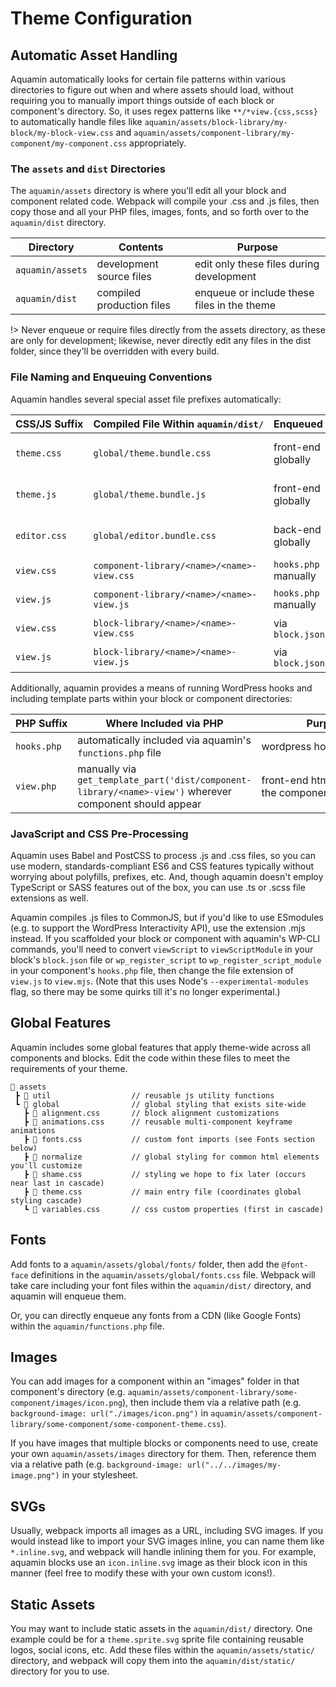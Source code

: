 # Theme Configuration

## Automatic Asset Handling

Aquamin automatically looks for certain file patterns within various directories to figure out when and where assets should load, without requiring you to manually import things outside of each block or component's directory. So, it uses regex patterns like `**/*view.{css,scss}` to automatically handle files like `aquamin/assets/block-library/my-block/my-block-view.css` and `aquamin/assets/component-library/my-component/my-component.css` appropriately.


### The `assets` and `dist` Directories

The `aquamin/assets` directory is where you'll edit all your block and component related code. Webpack will compile your .css and .js files, then copy those and all your PHP files, images, fonts, and so forth over to the `aquamin/dist` directory.

| Directory        | Contents                  | Purpose
| -                | -                         | -
| `aquamin/assets` | development source files  | edit only these files during development
| `aquamin/dist`   | compiled production files | enqueue or include these files in the theme

!> Never enqueue or require files directly from the assets directory, as these are only for development; likewise, never directly edit any files in the dist folder, since they'll be overridden with every build.

### File Naming and Enqueuing Conventions

Aquamin handles several special asset file prefixes automatically:

|  CSS/JS&nbsp;Suffix  | Compiled&nbsp;File&nbsp;Within&nbsp;`aquamin/dist/`  | Enqueued&nbsp;By           | Purpose
|  -              | -                                          | -                     | - 
|  `theme.css`    | `global/theme.bundle.css`                  | front-end globally    | theme-wide styling
|  `theme.js`     | `global/theme.bundle.js`                   | front-end globally    | theme-wide behavior
|  `editor.css`   | `global/editor.bundle.css`                 | back-end globally     | block editor styling
|  `view.css`     | `component-library/<name>/<name>-view.css` | `hooks.php` manually  | component styling
|  `view.js`      | `component-library/<name>/<name>-view.js`  | `hooks.php` manually  | component behavior
|  `view.css`     | `block-library/<name>/<name>-view.css`     | via `block.json`      | block styling
|  `view.js`      | `block-library/<name>/<name>-view.js`      | via `block.json`      | block behavior

Additionally, aquamin provides a means of running WordPress hooks and including template parts within your block or component directories:

|  PHP&nbsp;Suffix  | Where Included via PHP                                                                                    | Purpose
|  -                | -                                                                                                         | -
|  `hooks.php`      | automatically included via aquamin's `functions.php` file                                                 | wordpress&nbsp;hooks&nbsp;and&nbsp;filters
|  `view.php`       | manually via `get_template_part('dist/component-library/<name>-view')` wherever component should appear | front-end html output of the component

### JavaScript and CSS Pre-Processing

Aquamin uses Babel and PostCSS to process .js and .css files, so you can use modern, standards-compliant ES6 and CSS features typically without worrying about polyfills, prefixes, etc. And, though aquamin doesn't employ TypeScript or SASS features out of the box, you can use .ts or .scss file extensions as well.

Aquamin compiles .js files to CommonJS, but if you'd like to use ESmodules (e.g. to support the WordPress Interactivity API), use the extension .mjs instead. If you scaffolded your block or component with aquamin's WP-CLI commands, you'll need to convert `viewScript` to `viewScriptModule` in your block's `block.json` file or `wp_register_script` to `wp_register_script_module` in your component's `hooks.php` file, then change the file extension of `view.js` to `view.mjs`. (Note that this uses Node's `--experimental-modules` flag, so there may be some quirks till it's no longer experimental.)

## Global Features

Aquamin includes some global features that apply theme-wide across all components and blocks. Edit the code within these files to meet the requirements of your theme.

```
📂 assets
 ┣ 📂 util                  // reusable js utility functions
 ┗ 📂 global                // global styling that exists site-wide
   ┣ 📄 alignment.css       // block alignment customizations
   ┣ 📄 animations.css      // reusable multi-component keyframe animations
   ┣ 📄 fonts.css           // custom font imports (see Fonts section below)
   ┣ 📂 normalize           // global styling for common html elements you'll customize
   ┣ 📄 shame.css           // styling we hope to fix later (occurs near last in cascade)
   ┣ 📄 theme.css           // main entry file (coordinates global styling cascade)
   ┗ 📄 variables.css       // css custom properties (first in cascade)
```

## Fonts
Add fonts to a `aquamin/assets/global/fonts/` folder, then add the `@font-face` definitions in the `aquamin/assets/global/fonts.css` file. Webpack will take care including your font files within the `aquamin/dist/` directory, and aquamin will enqueue them.

Or, you can directly enqueue any fonts from a CDN (like Google Fonts) within the `aquamin/functions.php` file.

## Images

You can add images for a component within an "images" folder in that component's directory (e.g. `aquamin/assets/component-library/some-component/images/icon.png`), then include them via a relative path (e.g. `background-image: url("./images/icon.png")` in `aquamin/assets/component-library/some-component/some-component-theme.css`).

If you have images that multiple blocks or components need to use, create your own `aquamin/assets/images` directory for them. Then, reference them via a relative path (e.g. `background-image: url("../../images/my-image.png")` in your stylesheet.

## SVGs

Usually, webpack imports all images as a URL, including SVG images. If you would instead like to import your SVG images inline, you can name them like `*.inline.svg`, and webpack will handle inlining them for you. For example, aquamin blocks use an `icon.inline.svg` image as their block icon in this manner (feel free to modify these with your own custom icons!).

## Static Assets

You may want to include static assets in the `aquamin/dist/` directory. One example could be for a `theme.sprite.svg` sprite file containing reusable logos, social icons, etc. Add these files within the `aquamin/assets/static/` directory, and webpack will copy them into the `aquamin/dist/static/` directory for you to use.